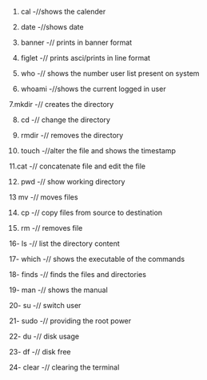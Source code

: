 
1. cal -//shows the calender 

2. date -//shows date 

3. banner -// prints in banner format 

4. figlet -// prints asci/prints in line format 

5. who -// shows the number user list present on system 

6. whoami -//shows the current logged in user 

7.mkdir -// creates the directory 

8. cd -// change the directory 

9. rmdir -// removes the directory 

10. touch -//alter the file and shows the timestamp 

11.cat -// concatenate file and edit the file 

12. pwd -// show working directory 

13 mv -// moves files 

14. cp -// copy files from source to destination 

15. rm -// removes file 

16- ls -// list the directory content 

17- which -// shows the executable of the commands 

18- finds -// finds the files and directories 

19- man -// shows the manual 

20- su -// switch user 

21- sudo -// providing the root power 

22- du -// disk usage

23- df -// disk free 

24- clear -// clearing the terminal 

